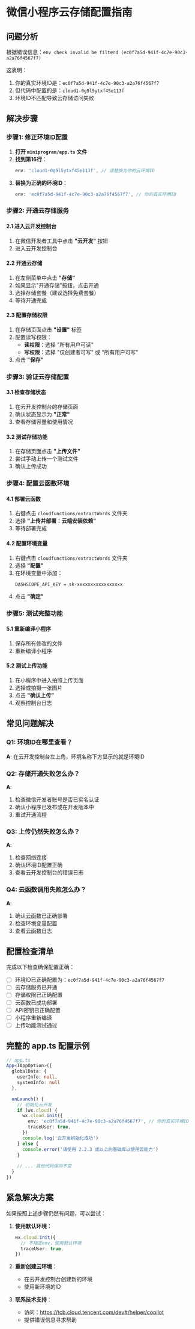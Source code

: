 # 微信小程序云存储配置指南

## 问题分析

根据错误信息：`env check invalid be filterd (ec0f7a5d-941f-4c7e-90c3-a2a76f4567f7)`

这表明：
1. 你的真实环境ID是：`ec0f7a5d-941f-4c7e-90c3-a2a76f4567f7`
2. 但代码中配置的是：`cloud1-0g9l5ytxf45e113f`
3. 环境ID不匹配导致云存储访问失败

## 解决步骤

### 步骤1: 修正环境ID配置

1. **打开 `miniprogram/app.ts` 文件**
2. **找到第16行**：
   ```typescript
   env: 'cloud1-0g9l5ytxf45e113f', // 请替换为你的云环境ID
   ```
3. **替换为正确的环境ID**：
   ```typescript
   env: 'ec0f7a5d-941f-4c7e-90c3-a2a76f4567f7', // 你的真实环境ID
   ```

### 步骤2: 开通云存储服务

#### 2.1 进入云开发控制台
1. 在微信开发者工具中点击 **"云开发"** 按钮
2. 进入云开发控制台

#### 2.2 开通云存储
1. 在左侧菜单中点击 **"存储"**
2. 如果显示"开通存储"按钮，点击开通
3. 选择存储套餐（建议选择免费套餐）
4. 等待开通完成

#### 2.3 配置存储权限
1. 在存储页面点击 **"设置"** 标签
2. 配置读写权限：
   - **读权限**：选择 "所有用户可读"
   - **写权限**：选择 "仅创建者可写" 或 "所有用户可写"
3. 点击 **"保存"**

### 步骤3: 验证云存储配置

#### 3.1 检查存储状态
1. 在云开发控制台的存储页面
2. 确认状态显示为 **"正常"**
3. 查看存储容量和使用情况

#### 3.2 测试存储功能
1. 在存储页面点击 **"上传文件"**
2. 尝试手动上传一个测试文件
3. 确认上传成功

### 步骤4: 配置云函数环境

#### 4.1 部署云函数
1. 右键点击 `cloudfunctions/extractWords` 文件夹
2. 选择 **"上传并部署：云端安装依赖"**
3. 等待部署完成

#### 4.2 配置环境变量
1. 右键点击 `cloudfunctions/extractWords` 文件夹
2. 选择 **"配置"**
3. 在环境变量中添加：
   ```
   DASHSCOPE_API_KEY = sk-xxxxxxxxxxxxxxxxx
   ```
4. 点击 **"确定"**

### 步骤5: 测试完整功能

#### 5.1 重新编译小程序
1. 保存所有修改的文件
2. 重新编译小程序

#### 5.2 测试上传功能
1. 在小程序中进入拍照上传页面
2. 选择或拍摄一张图片
3. 点击 **"确认上传"**
4. 观察控制台日志

## 常见问题解决

### Q1: 环境ID在哪里查看？
**A**: 在云开发控制台左上角，环境名称下方显示的就是环境ID

### Q2: 存储开通失败怎么办？
**A**: 
1. 检查微信开发者账号是否已实名认证
2. 确认小程序已发布或在开发版本中
3. 重试开通流程

### Q3: 上传仍然失败怎么办？
**A**: 
1. 检查网络连接
2. 确认环境ID配置正确
3. 查看云开发控制台的错误日志

### Q4: 云函数调用失败怎么办？
**A**: 
1. 确认云函数已正确部署
2. 检查环境变量配置
3. 查看云函数日志

## 配置检查清单

完成以下检查确保配置正确：

- [ ] 环境ID已正确配置为：`ec0f7a5d-941f-4c7e-90c3-a2a76f4567f7`
- [ ] 云存储服务已开通
- [ ] 存储权限已正确配置
- [ ] 云函数已成功部署
- [ ] API密钥已正确配置
- [ ] 小程序重新编译
- [ ] 上传功能测试通过

## 完整的 app.ts 配置示例

```typescript
// app.ts
App<IAppOption>({
  globalData: {
    userInfo: null,
    systemInfo: null
  },

  onLaunch() {
    // 初始化云开发
    if (wx.cloud) {
      wx.cloud.init({
        env: 'ec0f7a5d-941f-4c7e-90c3-a2a76f4567f7', // 你的真实环境ID
        traceUser: true,
      })
      console.log('云开发初始化成功')
    } else {
      console.error('请使用 2.2.3 或以上的基础库以使用云能力')
    }
    
    // ... 其他代码保持不变
  }
})
```

## 紧急解决方案

如果按照上述步骤仍然有问题，可以尝试：

1. **使用默认环境**：
   ```typescript
   wx.cloud.init({
     // 不指定env，使用默认环境
     traceUser: true,
   })
   ```

2. **重新创建云环境**：
   - 在云开发控制台创建新的环境
   - 使用新环境的ID

3. **联系技术支持**：
   - 访问：https://tcb.cloud.tencent.com/dev#/helper/copilot
   - 提供错误信息寻求帮助 